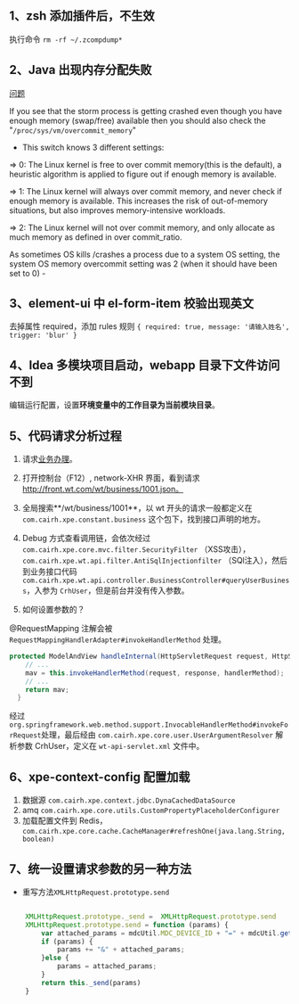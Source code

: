## 1、zsh 添加插件后，不生效

执行命令 `rm -rf ~/.zcompdump*`

## 2、Java 出现内存分配失败

[问题](https://community.cloudera.com/t5/Support-Questions/Storm-quot-Cannot-allocate-memory-quot-quot-insufficient/td-p/144449)

If you see that the storm process is getting crashed even though you have enough memory (swap/free) available then you should also check the "`/proc/sys/vm/overcommit_memory`"

- This switch knows 3 different settings:

=> 0: The Linux kernel is free to over commit memory(this is the default), a heuristic algorithm is applied to figure out if enough memory is available.

=> 1: The Linux kernel will always over commit memory, and never check if enough memory is available. This increases the risk of out-of-memory situations, but also improves memory-intensive workloads.

=> 2: The Linux kernel will not over commit memory, and only allocate as much memory as defined in over commit_ratio.

As sometimes OS kills /crashes a process due to a system OS setting, the system OS memory overcommit setting was 2 (when it should have been set to 0) -

## 3、element-ui 中 el-form-item 校验出现英文

去掉属性 required，添加 rules 规则 `{ required: true, message: '请输入姓名', trigger: 'blur' }`

## 4、Idea 多模块项目启动，webapp 目录下文件访问不到

编辑运行配置，设置**环境变量中的工作目录为当前模块目录**。

## 5、代码请求分析过程

1. 请求[业务办理](http://front.wt.com/business/querie.html)。
2. 打开控制台（F12）, network-XHR 界面，看到请求 http://front.wt.com/wt/business/1001.json。
3. 全局搜索**/wt/business/1001**，以 wt 开头的请求一般都定义在 `com.cairh.xpe.constant.business` 这个包下，找到接口声明的地方。
4. Debug 方式查看调用链，会依次经过 `com.cairh.xpe.core.mvc.filter.SecurityFilter` （XSS攻击）， `com.cairh.xpe.wt.api.filter.AntiSqlInjectionfilter` （SQl注入），然后到业务接口代码 `com.cairh.xpe.wt.api.controller.BusinessController#queryUserBusiness`，入参为 `CrhUser`，但是前台并没有传入参数。

5. 如何设置参数的？

@RequestMapping 注解会被 `RequestMappingHandlerAdapter#invokeHandlerMethod` 处理。
```java {15}
protected ModelAndView handleInternal(HttpServletRequest request, HttpServletResponse response, HandlerMethod handlerMethod) throws Exception {
    // ...
    mav = this.invokeHandlerMethod(request, response, handlerMethod);
    // ...
    return mav;
  }
```
经过 `org.springframework.web.method.support.InvocableHandlerMethod#invokeForRequest`处理，最后经由 `com.cairh.xpe.core.user.UserArgumentResolver` 解析参数 CrhUser，定义在 `wt-api-servlet.xml` 文件中。

## 6、xpe-context-config 配置加载

1. 数据源 `com.cairh.xpe.context.jdbc.DynaCachedDataSource`
2. amq `com.cairh.xpe.core.utils.CustomPropertyPlaceholderConfigurer`
3. 加载配置文件到 Redis，`com.cairh.xpe.core.cache.CacheManager#refreshOne(java.lang.String, boolean)`

## 7、统一设置请求参数的另一种方法

- 重写方法`XMLHttpRequest.prototype.send`

```javascript

	XMLHttpRequest.prototype._send =  XMLHttpRequest.prototype.send
	XMLHttpRequest.prototype.send = function (params) {
		var attached_params = mdcUtil.MDC_DEVICE_ID + "=" + mdcUtil.getMdcDeviceId();
		if (params) {
			params += "&" + attached_params;
		}else {
			params = attached_params;
		}
		return this._send(params)
	}

```